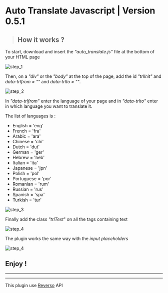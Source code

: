# Auto Translate Javascript | Version 0.5.1

> ## How it works ?

To start, download and insert the _"auto_translate.js"_ file at the bottom of your HTML page 

![step_1](https://axelvion.000webhostapp.com/img/github/step_1.png)

Then, on a _"div"_ or the _"body"_ at the top of the page, add the id _"trlInit"_ and _data-trlfrom = ""_ and _data-trlto = ""_.

![step_2](https://axelvion.000webhostapp.com/img/github/step_2.png)

In _"data-trlfrom"_ enter the language of your page and in _"data-trlto"_ enter in which language you want to translate it.

The list of languages is :

* English  = 'eng'
* French = 'fra'
* Arabic = 'ara'
* Chinese = 'chi'
* Dutch = 'dut'
* German = 'ger'
* Hebrew = 'heb'
* Italian = 'ita'
* Japanese = 'jpn'
* Polish = 'pol'
* Portuguese = 'por'
* Romanian = 'rum'
* Russian = 'rus'
* Spanish = 'spa'
* Turkish = 'tur'

![step_3](https://axelvion.000webhostapp.com/img/github/step_3.png)

Finally add the class _"trlText_" on all the tags containing text

![step_4](https://axelvion.000webhostapp.com/img/github/step_4.png)

The plugin works the same way with the _input_ _placeholders_

![step_4](https://axelvion.000webhostapp.com/img/github/step_4.bis.png)

## Enjoy !


***
***
This plugin use [Reverso](https://www.reverso.net/text_translation.aspx?lang=EN) API


